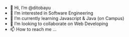 - 👋 Hi, I’m @ditobayu
- 👀 I’m interested in Software Engineering
- 🌱 I’m currently learning Javascript & Java (on Campus)
- 💞️ I’m looking to collaborate on Web Developing
- 📫 How to reach me ...

<!---
ditobayu/ditobayu is a ✨ special ✨ repository because its `README.md` (this file) appears on your GitHub profile.
You can click the Preview link to take a look at your changes.
--->
